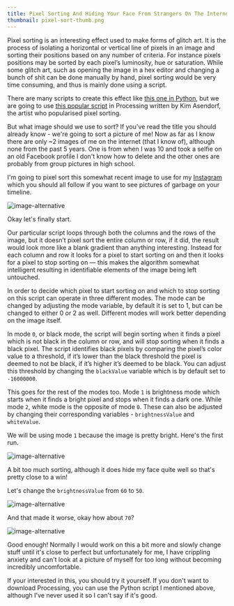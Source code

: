 ```yaml
---
title: Pixel Sorting And Hiding Your Face From Strangers On The Internet
thumbnail: pixel-sort-thumb.png
---
```


Pixel sorting is an interesting effect used to make forms of glitch art. It is
the process of isolating a horizontal or vertical line of pixels in an image
and sorting their positions based on any number of criteria. For instance
pixels positions may be sorted by each pixel’s luminosity, hue or saturation.
While some glitch art, such as opening the image in a hex editor and changing
a bunch of shit can be done manually by hand, pixel sorting would be very time
consuming, and thus is mainly done using a script.

There are many scripts to create this effect like [this one in
Python](https://github.com/satyarth/pixelsort/), but we are going to use
[this popular script](https://github.com/kimasendorf/ASDFPixelSort) in
Processing written by Kim Asendorf, the artist who popularised pixel sorting.

But what image should we use to sort? If you've read the title you should
already know - we're going to sort a picture of me! Now as far as I know there
are only ~2 images of me on the internet (that I know of), although none from the past 5 years.
One is from when I was 10 and took a selfie on an old Facebook profile I don't
know how to delete and the other ones are probably from group pictures in
high school.

I'm going to pixel sort this somewhat recent image to use for my
[Instagram](https://www.instagram.com/beanpup.py/) which you should all follow
if you want to see pictures of garbage on your timeline.

![image-alternative](https://cdn.halcyonnouveau.xyz/blog/img/pixel-no.png)

Okay let's finally start.

Our particular script loops through both the columns and the rows of the
image, but it doesn’t pixel sort the entire column or row, if it did, the
result would look more like a blank gradient than anything interesting.
Instead for each column and row it looks for a pixel to start sorting on and
then it looks for a pixel to stop sorting on — this makes the algorithm
somewhat intelligent resulting in identifiable elements of the image being
left untouched.

In order to decide which pixel to start sorting on and which to stop sorting
on this script can operate in three different modes. The mode can be changed
by adjusting the mode variable, by default it is set to 1, but can be changed
to either 0 or 2 as well. Different modes will work better depending on the image itself.

In mode `0`, or black mode, the script will begin sorting when it finds a pixel
which is not black in the column or row, and will stop sorting when it finds a black
pixel. The script identifies black pixels by comparing the pixel’s color value
to a threshold, if it’s lower than the black threshold the pixel is deemed to not
be black, if it’s higher it’s deemed to be black. You can adjust this threshold by
changing the `blackValue` variable which is by default set to `-16000000`.

This goes for the rest of the modes too. Mode `1` is brightness mode which
starts when it finds a bright pixel and stops when it finds a dark one. While
mode `2`, white mode is the opposite of mode `0`. These can also be
adjusted by changing their corresponding variables - `brightnessValue` and
`whiteValue`.

We will be using mode `1` because the image is pretty bright. Here's the first
run.

![image-alternative](https://cdn.halcyonnouveau.xyz/blog/img/pixel-1.png)

A bit too much sorting, although it does hide my face quite well so that's
pretty close to a win!

Let's change the `brightnessValue` from `60` to `50`.

![image-alternative](https://cdn.halcyonnouveau.xyz/blog/img/pixel-2.png)

And that made it worse, okay how about `70`?

![image-alternative](https://cdn.halcyonnouveau.xyz/blog/img/pixel-3.png)

Good enough! Normally I would work on this a bit more and slowly change
stuff until it's close to perfect but unfortunately for me, I have crippling
anxiety and can't look at a picture of myself for too long without becoming
incredibly uncomfortable.

If your interested in this, you should try it yourself. If you don't want to
download Processing, you can use the Python script I mentioned above, although
I've never used it so I can't say if it's good.
